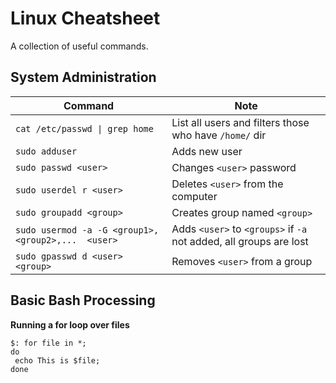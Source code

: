 # Linux Cheatsheet

A collection of useful commands.

## System Administration

| Command | Note |
| -----   | ----- |
| `cat /etc/passwd \| grep home`  | List all users and filters those who have `/home/` dir
| `sudo adduser`                  | Adds new user
| `sudo passwd <user>`            | Changes `<user>` password
| `sudo userdel r <user>`         |  Deletes `<user>` from the computer
| `sudo groupadd <group>`         | Creates group named `<group>`
| `sudo usermod -a -G <group1>, <group2>,...  <user>`  | Adds `<user>` to `<groups>` if `-a` not added, all groups are lost
| `sudo gpasswd d <user> <group>`   | Removes `<user>` from a group

## Basic Bash Processing

**Running a for loop over files**

```
$: for file in *;
do
 echo This is $file;
done
```
